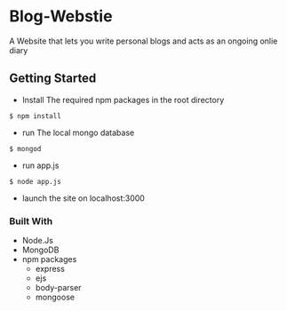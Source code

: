 # Blog-Webstie

A Website that lets you write personal blogs and acts as an ongoing onlie diary

## Getting Started

- Install The required npm packages in the root directory
```
$ npm install
``` 
- run The local mongo database
```
$ mongod
``` 
- run app.js
```
$ node app.js
``` 
- launch the site on localhost:3000 

### Built With

- Node.Js
- MongoDB
- npm packages
  - express
  - ejs
  - body-parser
  - mongoose
